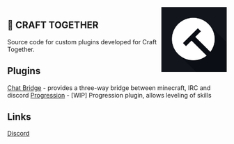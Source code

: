 <img align="right" src="https://github.com/CraftTogether/.github/blob/main/Logo.png?raw=true" height="150" width="150">

## 🔨 CRAFT TOGETHER

Source code for custom plugins developed for Craft Together.

## Plugins
[Chat Bridge](https://github.com/CraftTogether/chat-bridge) - provides a three-way bridge between minecraft, IRC and discord
[Progression](https://github.com/CraftTogether/progression) - [WIP] Progression plugin, allows leveling of skills

## Links
[Discord](https://discord.gg/pSnA7uUXXK)
